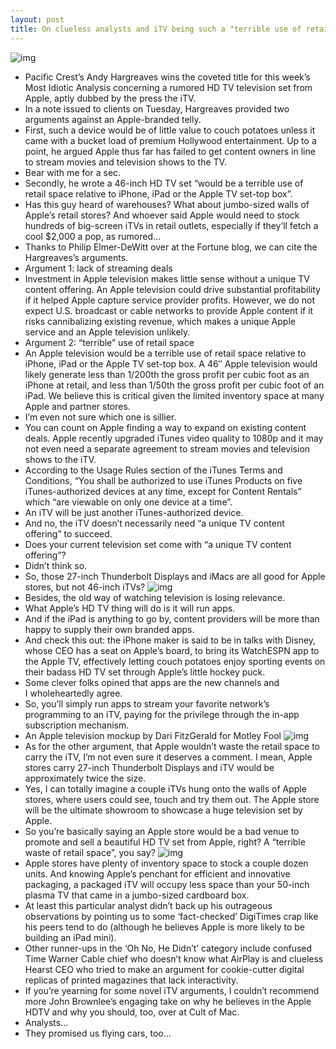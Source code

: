 ```yaml
---
layout: post
title: On clueless analysts and iTV being such a "terrible use of retail space"
---
```

![img](http://media.idownloadblog.com/wp-content/uploads/2012/05/Apple-television-mockup-Dan-Draper-002.jpeg)
* Pacific Crest’s Andy Hargreaves wins the coveted title for this week’s Most Idiotic Analysis concerning a rumored HD TV television set from Apple, aptly dubbed by the press the iTV.
* In a note issued to clients on Tuesday, Hargreaves provided two arguments against an Apple-branded telly.
* First, such a device would be of little value to couch potatoes unless it came with a bucket load of premium Hollywood entertainment. Up to a point, he argued Apple thus far has failed to get content owners in line to stream movies and television shows to the TV.
* Bear with me for a sec.
* Secondly, he wrote a 46-inch HD TV set “would be a terrible use of retail space relative to iPhone, iPad or the Apple TV set-top box”.
* Has this guy heard of warehouses? What about jumbo-sized walls of Apple’s retail stores? And whoever said Apple would need to stock hundreds of big-screen iTVs in retail outlets, especially if they’ll fetch a cool $2,000 a pop, as rumored…
* Thanks to Philip Elmer-DeWitt over at the Fortune blog, we can cite the Hargreaves’s arguments.
* Argument 1: lack of streaming deals
* Investment in Apple television makes little sense without a unique TV content offering. An Apple television could drive substantial profitability if it helped Apple capture service provider profits. However, we do not expect U.S. broadcast or cable networks to provide Apple content if it risks cannibalizing existing revenue, which makes a unique Apple service and an Apple television unlikely.
* Argument 2: “terrible” use of retail space
* An Apple television would be a terrible use of retail space relative to iPhone, iPad or the Apple TV set-top box. A 46″ Apple television would likely generate less than 1/200th the gross profit per cubic foot as an iPhone at retail, and less than 1/50th the gross profit per cubic foot of an iPad. We believe this is critical given the limited inventory space at many Apple and partner stores.
* I’m even not sure which one is sillier.
* You can count on Apple finding a way to expand on existing content deals. Apple recently upgraded iTunes video quality to 1080p and it may not even need a separate agreement to stream movies and television shows to the iTV.
* According to the Usage Rules section of the iTunes Terms and Conditions, “You shall be authorized to use iTunes Products on five iTunes-authorized devices at any time, except for Content Rentals” which “are viewable on only one device at a time”.
* An iTV will be just another iTunes-authorized device.
* And no, the iTV doesn’t necessarily need “a unique TV content offering” to succeed.
* Does your current television set come with “a unique TV content offering”?
* Didn’t think so.
* So, those 27-inch Thunderbolt Displays and iMacs are all good for Apple stores, but not 46-inch iTVs?
![img](http://media.idownloadblog.com/wp-content/uploads/2012/05/Apple-Thunderbolt-Display-and-27-inch-iMac.jpg)
* Besides, the old way of watching television is losing relevance.
* What Apple’s HD TV thing will do is it will run apps.
* And if the iPad is anything to go by, content providers will be more than happy to supply their own branded apps.
* And check this out: the iPhone maker is said to be in talks with Disney, whose CEO has a seat on Apple’s board, to bring its WatchESPN app to the Apple TV, effectively letting couch potatoes enjoy sporting events on their badass HD TV set through Apple’s little hockey puck.
* Some clever folks opined that apps are the new channels and I wholeheartedly agree.
* So, you’ll simply run apps to stream your favorite network’s programming to an iTV, paying for the privilege through the in-app subscription mechanism.
* An Apple television mockup by Dari FitzGerald for Motley Fool
![img](http://media.idownloadblog.com/wp-content/uploads/2012/05/Apple-television-mockup-by-Motley-Fool.jpg)
* As for the other argument, that Apple wouldn’t waste the retail space to carry the iTV, I’m not even sure it deserves a comment. I mean, Apple stores carry 27-inch Thunderbolt Displays and iTV would be approximately twice the size.
* Yes, I can totally imagine a couple iTVs hung onto the walls of Apple stores, where users could see, touch and try them out. The Apple store will be the ultimate showroom to showcase a huge television set by Apple.
* So you’re basically saying an Apple store would be a bad venue to promote and sell a beautiful HD TV set from Apple, right? A “terrible waste of retail space”, you say?
![img](http://media.idownloadblog.com/wp-content/uploads/2012/05/Apple-Store-Amsterdam-interior-001.jpeg)
* Apple stores have plenty of inventory space to stock a couple dozen units. And knowing Apple’s penchant for efficient and innovative packaging, a packaged iTV will occupy less space than your 50-inch plasma TV that came in a jumbo-sized cardboard box.
* At least this particular analyst didn’t back up his outrageous observations by pointing us to some ‘fact-checked’ DigiTimes crap like his peers tend to do (although he believes Apple is more likely to be building an iPad mini).
* Other runner-ups in the ‘Oh No, He Didn’t’ category include confused Time Warner Cable chief who doesn’t know what AirPlay is and clueless Hearst CEO who tried to make an argument for cookie-cutter digital replicas of printed magazines that lack interactivity.
* If you’re yearning for some novel iTV arguments, I couldn’t recommend more John Brownlee’s engaging take on why he believes in the Apple HDTV and why you should, too, over at Cult of Mac.
* Analysts…
* They promised us flying cars, too…

